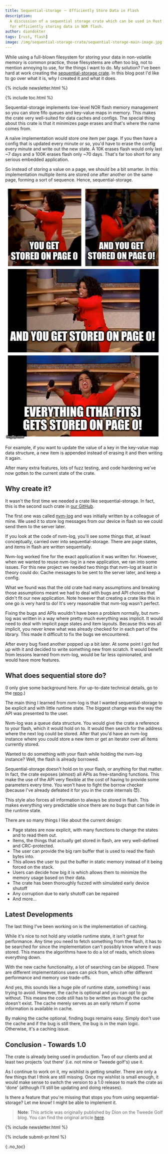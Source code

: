 ```yaml
---
title: Sequential-storage － Efficiently Store Data in Flash
description:
  A discussion of a sequential storage crate which can be used in Rust projects
  for efficiently storing data in NOR flash.
author: diondokter
tags: [rust, flash]
image: /img/sequential-storage-crate/sequential-storage-main-image.jpg
---
```


<!-- excerpt start -->

While using a full-blown filesystem for storing your data in non-volatile memory
is common practice, those filesystems are often too big, not to mention annoying
to use, for the things I want to do. My solution? I've been hard at work
creating the
[sequential-storage crate](https://crates.io/crates/sequential-storage). In this
blog post I'd like to go over what it is, why I created it and what it does.

<!-- excerpt end -->

{% include newsletter.html %}

{% include toc.html %}

Sequential-storage implements low-level NOR flash memory management so you can
store fifo queues and key-value maps in memory. This makes the crate very
well-suited for data caches and configs. The special thing about this crate is
that it minimizes page erases and that's where the name comes from.

A naïve implementation would store one item per page. If you then have a config
that is updated every minute or so, you'd have to erase the config every minute
and write out the new state. A 10K erases flash would only last ~7 days and a
100K erases flash only ~70 days. That's far too short for any serious embedded
application.

So instead of storing a value on a page, we should be a bit smarter. In this
implementation multiple items are stored one after another on the same page,
forming a sort of sequence. Hence, sequential-storage.

![Store on page 0 meme](/img/sequential-storage-crate/stored-on-page-0-meme.png)

For example, if you want to update the value of a key in the key-value map data
structure, a new item is appended instead of erasing it and then writing it
again.

After many extra features, lots of fuzz testing, and code hardening we've now
gotten to the current state of the crate.

## Why create it?

It wasn't the first time we needed a crate like sequential-storage. In fact,
this is the second such crate in [our GitHub](https://github.com/tweedegolf).

The first one was called [nvm-log](https://github.com/tweedegolf/nvm-log) and
was initially written by a colleague of mine. We used it to store log messages
from our device in flash so we could send them to the server later.

If you look at the code of nvm-log, you'll see some things that, at least
conceptually, carried over into sequential-storage. There are page states, and
items in flash are written sequentially.

Nvm-log worked fine for the exact application it was written for. However, when
we wanted to reuse nvm-log in a new application, we ran into some issues. For
this new project we needed two things that nvm-log at least in theory could do:
Cache messages to be sent to the server later, and keep a config.

What we found was that the old crate had many assumptions and breaking those
assumptions meant we had to deal with bugs and API choices that didn't fit our
new application. Note however that creating a crate like this in one go is very
hard to do! It's very reasonable that nvm-log wasn't perfect.

Fixing the bugs and APIs wouldn't have been a problem normally, but nvm-log was
written in a way where pretty much everything was implicit. It would need to
deal with implicit page states and item layouts. Because this was all implicit,
you never knew what was already checked for in each part of the library. This
made it difficult to fix the bugs we encountered.

After every bug fixed another popped up a bit later. At some point I got fed up
with it and decided to write something new from scratch. It would benefit from
lessons learned from nvm-log, would be far less opinionated, and would have more
features.

## What does sequential store do?

(I only give some background here. For up-to-date technical details, go to the
[repo](https://github.com/tweedegolf/sequential-storage).)

The main thing I learned from nvm-log is that I wanted sequential-storage to be
explicit and with little runtime state. The biggest change was the way the API
was presented to the user.

Nvm-log was a queue data structure. You would give the crate a reference to your
flash, which it would hold on to. It would then search for the address where the
next log could be stored. After that you'd have an nvm-log instance where you
could store a new item or get an iterator over all items currently stored.

Wanted to do something with your flash while holding the nvm-log instance? Well,
the flash is already borrowed.

Sequential-storage doesn't hold on to your flash, or anything for that matter.
In fact, the crate exposes (almost) all APIs as free-standing functions. This
make the use of the API very flexible at the cost of having to provide some
parameters every time. You won't have to fight the borrow checker (because I've
already defeated it for you in the crate internals 😈).

This style also forces all information to always be stored in flash. This makes
everything very predictable since there are no bugs that can hide in the runtime
state.

There are so many things I like about the current design:

- Page states are now explicit, with many functions to change the states and to
  read them out.
- Items, the things that actually get stored in flash, are very well-defined and
  CRC-protected.
- The user can provide the big ram buffer that is used to read the flash bytes
  into.
- This allows the user to put the buffer in static memory instead of it being
  forced on the stack.
- Users can decide how big it is which allows them to minimize the memory usage
  based on their data.
- The crate has been thoroughly fuzzed with simulated early device shutoff
- Any corruption due to early shutoff can be repaired
- And more...

## Latest Developments

The last thing I've been working on is the implementation of caching.

While it's nice to not hold any volatile runtime state, it isn't great for
performance. Any time you need to fetch something from the flash, it has to be
searched for since the implementation can't possibly know where it was stored.
This means the algorithms have to do a lot of reads, which slows everything
down.

With the new cache functionality, a lot of searching can be skipped. There are
different implementations users can pick from, which offer different performance
and memory use trade-offs.

And yes, this sounds like a huge pile of runtime state, something I was trying
to avoid. However, the cache is optional and you can opt to go without. This
means the code still has to be written as though the cache doesn't exist. The
cache merely serves as an early return if some information is available in
cache.

By making the cache optional, finding bugs remains easy. Simply don't use the
cache and if the bug is still there, the bug is in the main logic. Otherwise,
it's a caching issue.

## Conclusion - Towards 1.0

The crate is already being used in production. Two of our clients and at least
two projects 'out there' (i.e. not mine or Tweede golf's) use it.

As I continue to work on it, my wishlist is getting smaller. There are only a
few things that I think are still missing. Once my wishlist is small enough, it
would make sense to switch the version to a 1.0 release to mark the crate as
'done' (although I'll still be updating and doing releases).

Is there a feature that you're missing that stops you from using
sequential-storage? Let me know! I might be able to implement it.

> **Note**: This article was originally published by Dion on the Tweede Golf
> blog. You can find the original article
> [here](https://tweedegolf.nl/en/blog/115/sequential-storage-efficiently-store-data-in-flash).

<!-- Interrupt Keep START -->

{% include newsletter.html %}

{% include submit-pr.html %}

<!-- Interrupt Keep END -->

{:.no_toc}
